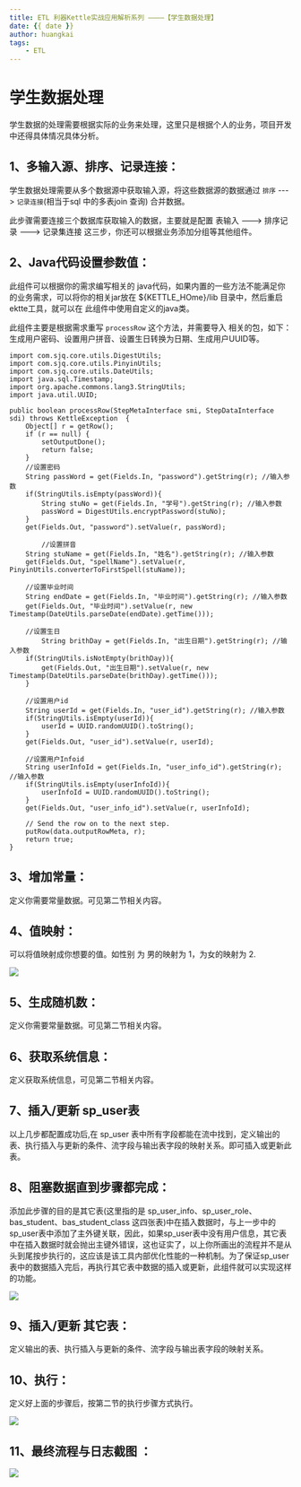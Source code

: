 ```yaml
---
title: ETL 利器Kettle实战应用解析系列 ————【学生数据处理】
date: {{ date }}
author: huangkai
tags:
	- ETL
---
```


# 学生数据处理 #
学生数据的处理需要根据实际的业务来处理，这里只是根据个人的业务，项目开发中还得具体情况具体分析。

## 1、多输入源、排序、记录连接： ##

学生数据处理需要从多个数据源中获取输入源，将这些数据源的数据通过 `排序` ---> `记录连接`(相当于sql 中的多表join 查询) 合并数据。

此步骤需要连接三个数据库获取输入的数据，主要就是配置 表输入 ---> 排序记录 ---> 记录集连接 这三步，你还可以根据业务添加分组等其他组件。

## 2、Java代码设置参数值： ##
此组件可以根据你的需求编写相关的 java代码，如果内置的一些方法不能满足你的业务需求，可以将你的相关jar放在 ${KETTLE_HOme}/lib 目录中，然后重启ektte工具，就可以在 此组件中使用自定义的java类。

此组件主要是根据需求重写  `processRow` 这个方法，并需要导入 相关的包，如下：生成用户密码、设置用户拼音、设置生日转换为日期、生成用户UUID等。

```
import com.sjq.core.utils.DigestUtils;
import com.sjq.core.utils.PinyinUtils;
import com.sjq.core.utils.DateUtils;
import java.sql.Timestamp;
import org.apache.commons.lang3.StringUtils;
import java.util.UUID;

public boolean processRow(StepMetaInterface smi, StepDataInterface sdi) throws KettleException  { 
    Object[] r = getRow(); 
    if (r == null) { 
        setOutputDone(); 
        return false; 
    }   
    //设置密码
	String passWord = get(Fields.In, "password").getString(r); //输入参数
	if(StringUtils.isEmpty(passWord)){
		String stuNo = get(Fields.In, "学号").getString(r); //输入参数 
    	passWord = DigestUtils.encryptPassword(stuNo);
	}
    get(Fields.Out, "password").setValue(r, passWord); 
		
		//设置拼音 
    String stuName = get(Fields.In, "姓名").getString(r); //输入参数
    get(Fields.Out, "spellName").setValue(r, PinyinUtils.converterToFirstSpell(stuName));
	
	//设置毕业时间 
    String endDate = get(Fields.In, "毕业时间").getString(r); //输入参数
    get(Fields.Out, "毕业时间").setValue(r, new Timestamp(DateUtils.parseDate(endDate).getTime()));

	//设置生日
		String brithDay = get(Fields.In, "出生日期").getString(r); //输入参数
	if(StringUtils.isNotEmpty(brithDay)){
    	get(Fields.Out, "出生日期").setValue(r, new Timestamp(DateUtils.parseDate(brithDay).getTime()));
	}

	//设置用户id
	String userId = get(Fields.In, "user_id").getString(r); //输入参数
	if(StringUtils.isEmpty(userId)){
		userId = UUID.randomUUID().toString();
	}
    get(Fields.Out, "user_id").setValue(r, userId);

	//设置用户Infoid
	String userInfoId = get(Fields.In, "user_info_id").getString(r); //输入参数
	if(StringUtils.isEmpty(userInfoId)){
		userInfoId = UUID.randomUUID().toString();
	}
    get(Fields.Out, "user_info_id").setValue(r, userInfoId);
	
    // Send the row on to the next step. 
    putRow(data.outputRowMeta, r);    
    return true; 
}
```

## 3、增加常量： ##
定义你需要常量数据。可见第二节相关内容。

## 4、值映射： ##
可以将值映射成你想要的值。如性别 为 男的映射为 1，为女的映射为 2.

![](https://raw.githubusercontent.com/huankai/blog-resources/master/photos/ETl/02_01.png)

## 5、生成随机数： ##
定义你需要常量数据。可见第二节相关内容。
## 6、获取系统信息： ##
定义获取系统信息，可见第二节相关内容。

## 7、插入/更新 sp_user表 ##
以上几步都配置成功后,在 sp_user 表中所有字段都能在流中找到，定义输出的表、执行插入与更新的条件、流字段与输出表字段的映射关系。即可插入或更新此表。

## 8、阻塞数据直到步骤都完成： ##

添加此步骤的目的是其它表(这里指的是 sp_user_info、sp_user_role、bas_student、bas_student_class 这四张表)中在插入数据时，与上一步中的 sp_user表中添加了主外键关联，因此，如果sp_user表中没有用户信息，其它表中在插入数据时就会抛出主键外错误，这也证实了，以上你所画出的流程并不是从头到尾按步执行的，这应该是该工具内部优化性能的一种机制。为了保证sp_user表中的数据插入完后，再执行其它表中数据的插入或更新，此组件就可以实现这样的功能。

![](https://raw.githubusercontent.com/huankai/blog-resources/master/photos/ETl/02_02.png)


## 9、插入/更新 其它表： ##

定义输出的表、执行插入与更新的条件、流字段与输出表字段的映射关系。

## 10、执行： ##
定义好上面的步骤后，按第二节的执行步骤方式执行。

![](https://raw.githubusercontent.com/huankai/blog-resources/master/photos/ETl/02_03.png)

## 11、最终流程与日志截图 ： ##

![](https://raw.githubusercontent.com/huankai/blog-resources/master/photos/ETl/02_04.png)
